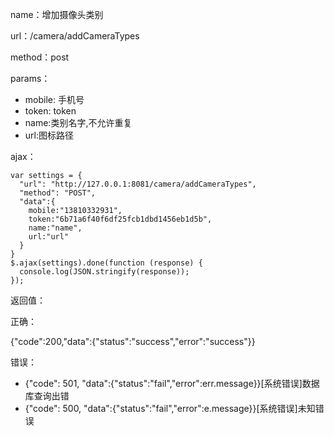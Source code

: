 name：增加摄像头类别

url：/camera/addCameraTypes

method：post

params：

* mobile: 手机号
* token: token
* name:类别名字,不允许重复
* url:图标路径 


ajax：

```
var settings = {
  "url": "http://127.0.0.1:8081/camera/addCameraTypes",
  "method": "POST",
  "data":{
    mobile:"13810332931",
    token:"6b71a6f40f6df25fcb1dbd1456eb1d5b",
    name:"name",
    url:"url"
  }
}
$.ajax(settings).done(function (response) {
  console.log(JSON.stringify(response));
});
```


返回值：

正确：

{"code":200,"data":{"status":"success","error":"success"}}

错误：

* {"code": 501, "data":{"status":"fail","error":err.message}}[系统错误]数据库查询出错
* {"code": 500, "data":{"status":"fail","error":e.message}}[系统错误]未知错误
